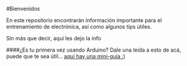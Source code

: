 #Bienvenidos

En este repositorio encontrarán información importante para el entrenamiento de electrónica, así como algunos tips útiles.

Sin más que decir, aquí les dejo la info

####¿Es tu primera vez usando Arduino?
Dale una leída a esto de acá, puede que te sea útil... 
 [aquí hay una mini-guía :)](https://github.com/HackSpacePeru/Electronica-INFO/blob/master/Primera-Vez-Usando-Arduino.md)
